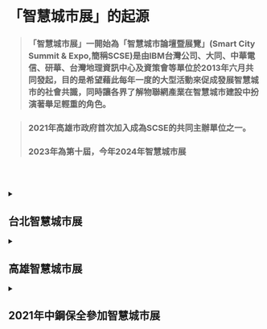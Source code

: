 # 「智慧城市展」的起源
>### 「智慧城市展」一開始為「智慧城市論壇暨展覽」(Smart City Summit & Expo,簡稱SCSE)是由IBM台灣公司、大同、中華電信、研華、台灣地理資訊中心及資策會等單位於2013年六月共同發起，目的是希望藉此每年一度的大型活動來促成發展智慧城市的社會共識，同時讓各界了解物聯網產業在智慧城市建設中扮演著舉足輕重的角色。

>### 2021年高雄市政府首次加入成為SCSE的共同主辦單位之一。
>### 2023年為第十屆，今年2024年智慧城市展

<br><br>

<details>
<summary>

## 台北智慧城市展

</summary>
(一)、 展出日期：2024年3月19日（二）至3月22日（五），共4天<br>
(二)、 展出地點：台北南港展覽館2館（台北市南港區經貿二路2號）<br>
(三)、 參展區域：<br>
  
|物聯網應用(5G AIoT)	| 智慧交通 | 智慧治理 | 智慧建築 |
|-------------------|---------|----------|---------|
|智慧安防 | 智慧醫療 | 智慧教育 |  智慧金融 |
|智慧能源 | 新創	   | AI+專區  |-----------|	

(四)、 參展解決方案<br>
物聯網應用<br>
|智慧交通：| 自動駕駛、智慧公車、智慧車隊、智慧航運、智慧停車、智慧載具、智慧運輸、智慧物流、智慧倉儲|
|---------|---------------------------------------------------------------------------------|
|智慧治理：| 智慧政府、智慧港務、智慧稅務、智慧警政|
|智慧建築：| 智慧物業、智慧社區、智慧門禁、智慧家庭、智慧園區、智慧辦公室、智慧溫室、智慧農漁業|
|智慧安防：| 智慧杆、智慧路燈、智慧水務、智慧水質監測、智慧觀光、智慧安防、智慧防救災、智慧感測|
|智慧醫療：| 健康促進、智慧穿戴、智慧照護、智慧醫院、遠距照護、遠距醫療、智慧防疫|
|智慧教育：| 智慧校園、智慧教室、遠距教學|
|智慧金融：| 智慧支付、智慧零售、無人商店|
|智慧能源：| 智慧能源、智慧創能、智慧節能、智慧儲能、智慧電網、智慧電表|
|AI+專區  ||
|其他     ||
</details>


<details>
<summary><h2>高雄智慧城市展</h2></summary>
(一)、 展出日期：2024年3月21日（四）至3月23日（六），共4天<br>
(二)、 展出地點：高雄展覽館(高雄市前鎮區成功二路39號)<br>
(三)、 參展區域：<br>

|物聯網應用	| 智慧治理 | 智慧醫療 | 智慧製造 |
|-------------------|---------|----------|---------|
|智慧農漁業 | 淨零永續 | 低碳運輸 | 新創 |

(四)、 今年高雄展區共計使用550個攤位，展覽規模跟去年相當，主要特色有三大塊：智慧醫療、綠能永續及智慧治理。
<details>
<summary><h4>智慧醫療</h4></summary>
<br>
高屏地區15家醫院及大學，以<綠色醫療、精準健康>為展覽主軸，各醫院展示重點如下：<br>
  
|。高雄市立凱旋醫院：           |超寬頻智慧藥盒，凱旋AI機器人陪伴你|
|-----------------------------|-------------------------------|
|。高雄醫學大學附設中和紀念醫院：|手術室之未來：科技巔峰(3D影像手術)與清新新視野(手術煙霧排除)、救急救難一站通&融心匯智道平安、智能醫療照護-智慧輪椅應用 帶您看醫生(岡)|
|。高雄市立旗津醫院：|旗津智慧長照島-雲端健康管理整合平台|
|。高雄市立大同醫院：|打擊三高 醫同運動-健康運動走廊|
|。高雄市立小港醫院：|綠色轉型 打造淨零新世代|
|。高雄長庚紀念醫院：|數位創新藥事照護、無痛毒物檢測─您不能忽視環境賀爾蒙、揪出破顫、放心生活|
|。高雄市立鳳山醫院：|老年症候群與良導絡腎經的關聯性分析|
|。義大醫療財團法人義大醫院：|化劑調劑簡單學-AR視覺便利包、盤點速速叫-智慧精密盤點機、腹腔鏡/內視鏡VR互動式衛教|
|。高雄榮民總醫院：|嚴重敗血症早期警示系統、3D列印口顎金屬彌補物研究與數位牙科的未來|
|。高雄市立聯合醫院：|下肢外骨骼機器人、早期警示系統|
|。高雄市立岡山醫院：|運用Power BI視覺化數據分析於糖尿病照護、軟銀NAO 機器人|
|。衛生福利部旗山醫院：|智慧遠端照護系統、NGS次世代基因定序（精準醫療FAD）|
|。高雄市立民生醫院：|守護小飛象計畫-元太科技醫療照護電子紙筆記本應用|
|。屏東榮民總醫院：|手術單支器械智能管理滅菌追蹤系統、閉環式智慧用藥|
|。國立中山大學：|具隱私保護暨安全資料探勘之醫療倉儲系統、肝炎檢測革命：試片式快速病毒基因型偵測技術、數位病理與人工智慧輔助診斷|
  
</details>

<details>
<summary><h4>綠能永續</h4></summary>
高雄市2020年溫室氣體淨排放量已經較基準年(2005)減少19.4%，提前超越國家2025年10%之目標，減碳量1,283萬噸，減碳績效為全國第一，預計至2030年，再減700萬噸。為推動高雄城市的綠色轉型，在地產官學各界在綠能永續工作上都投下極大的心力。本次展示重點：<br>

### 1.高雄市政府主題館(淨零城市相關)：<br>
>#### 。資訊中心：全民碳險出任務、「高雄出題 國際解題」國際徵案
>#### 。環保局：淨零政策、碳平台、氣候變遷城市韌性資訊平台、廢棄物循環、淨零學院
>#### 。交通局：行動信令導入碳排分析應用於智慧城市治理、公共停車場充電服務佈設推展計畫
>#### 。捷運局：2050高雄捷運路網
>#### 。農業局：高雄植醫來幫忙
>#### 。水利局：高雄再生水推動
>#### 。工務局：高雄厝
>#### 。經發局：高雄市綠能管理資訊整合平台
<br>

### 2.淨零新創主題區：
>#### 有中山大學、成功大學、高雄大學、高雄科技大學、高雄醫學大學、屏東科技大學等知名大學及10家新創企業，依據循環經濟與永續農法、淨零創新技術與材料、及淨零創新服務與產品等三大類主題進行展示及分享，期望透過交流展示整合更多的資源與力量以投入在地綠能永續的工作。
<br>

### 3.淨零企業展示：
>#### 經濟部能源署、碳交易所、中油、台電、日月光、帆宣、有成精密、沅碁光電、叡揚資訊、加州能源、欣達環工、SGS等。
<br>

### 4.重要論壇：
>#### 兩場重量級的國際論壇，City COP-數位韌性城市論壇，City COP-永續城市論壇，將邀請到美國、加拿大、馬來西亞、英國、韓國、菲律賓、科索沃、斯里蘭卡、斐濟、柬埔寨、史瓦帝尼等國貴賓出席共同探討，另外國際組織ICLEI、CityNet、及WeGO等秘書長都將出席與會，讓本活動更凸顯其國際影響力。
<br>

</details>

<details>
<summary><h4>智慧治理</h4></summary>

</details>

</details>


<details>
<summary>

## 2021年中鋼保全參加智慧城市展

</summary>






</detail>

